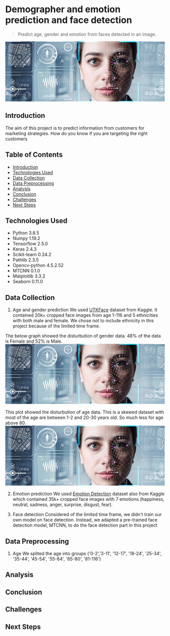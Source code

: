 # Demographer and emotion prediction and face detection
> Predict age, gender and emotion from faces detected in an image.

<img src="images/face_header.jpg">

## Introduction
The aim of this project is to predict information from customers for marketing strategies. How do you know if you are targeting the right customers

## Table of Contents
* [Introduction](#introduction)
* [Technologies Used](#technologies-used)
* [Data Collection](#data-collection)
* [Data Preprocessing](#data-preprocessing)
* [Analysis](#analysis)
* [Conclusion](#conclusion)
* [Challenges](#challenges)
* [Next Steps](#next-steps)


## Technologies Used
- Python 3.8.5
- Numpy 1.19.2
- Tensorflow 2.5.0
- Keras 2.4.3
- Scikit-learn 0.24.2
- Pathlib 2.3.5
- Opencv-python 4.5.2.52
- MTCNN 0.1.0
- Matplotlib 3.3.2
- Seaborn 0.11.0

## Data Collection
1. Age and gender prediction
We used [UTKFace](https://www.kaggle.com/jangedoo/utkface-new) dataset from Kaggle. It contained 20k+ cropped face images from age 1-116 and 5 ethnicities with both male and female. We chose not to include ethnicity in this project because of the limited time frame. 

The below graph showed the disturbution of gender data. 48% of the data is Female and 52% is Male. 
<img src="images/face_header.jpg">

This plot showed the disturbution of age data. This is a skewed dataset with most of the age are between 1-2 and 20-30 years old. So much less for age above 80.
<img src="images/face_header.jpg">

2. Emotion prediction
We used [Emotion Detection](https://www.kaggle.com/ananthu017/emotion-detection-fer) dataset also from Kaggle which contained 35k+ cropped face images with 7 emotions (happiness, neutral, sadness, anger, surprise, disgust, fear).

3. Face detection
Considered of the limited time frame, we didn't train our own model on face detection. Instead, we adapted a pre-trained face detection model, MTCNN, to do the face detection part in this project 

## Data Preprocessing
1. Age
We splited the age into groups ('0-2','3-11', '12-17', '18-24', '25-34', '35-44', '45-54', '55-64', '65-80', '81-116')

## Analysis


## Conclusion


## Challenges


## Next Steps
